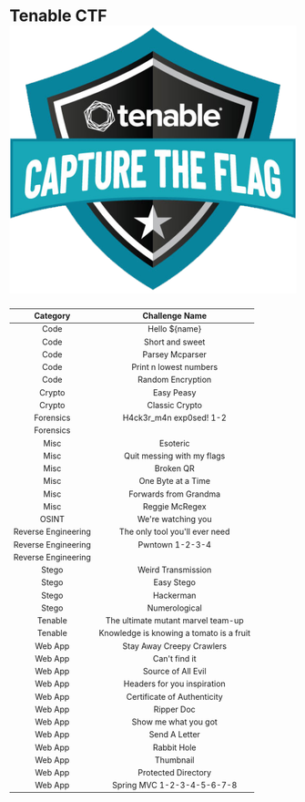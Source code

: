 # Tenable CTF ![concatenation method](Tenable-CTF.png)

|Category| Challenge Name |
|:------:|:--------------:|
|Code|Hello ${name}|
|Code|Short and sweet|
|Code|Parsey Mcparser|
|Code|Print n lowest numbers|
|Code|Random Encryption|
|Crypto|Easy Peasy|
|Crypto|Classic Crypto|
|Forensics|H4ck3r_m4n exp0sed! 1-2|
|Forensics| |
|Misc|Esoteric|
|Misc|Quit messing with my flags|
|Misc|Broken QR|
|Misc|One Byte at a Time|
|Misc|Forwards from Grandma|
|Misc|Reggie McRegex|
|OSINT|We're watching you|
|Reverse Engineering|The only tool you'll ever need|
|Reverse Engineering|Pwntown 1-2-3-4|
|Reverse Engineering| |
|Stego|Weird Transmission|
|Stego|Easy Stego|
|Stego|Hackerman|
|Stego|Numerological|
|Tenable|The ultimate mutant marvel team-up|
|Tenable|Knowledge is knowing a tomato is a fruit|
|Web App|Stay Away Creepy Crawlers|
|Web App|Can't find it|
|Web App|Source of All Evil|
|Web App|Headers for you inspiration|
|Web App|Certificate of Authenticity|
|Web App|Ripper Doc|
|Web App|Show me what you got|
|Web App|Send A Letter|
|Web App|Rabbit Hole|
|Web App|Thumbnail|
|Web App|Protected Directory|
|Web App|Spring MVC 1-2-3-4-5-6-7-8|
